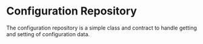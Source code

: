 # Configuration Repository
The configuration repository is a simple class and contract to handle getting and setting of configuration data.
